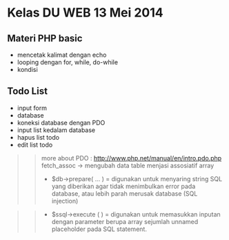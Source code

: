 # Kelas DU WEB 13 Mei 2014


## Materi PHP basic 
* mencetak kalimat dengan echo
* looping dengan for, while, do-while
* kondisi


## Todo List
* input form
* database 
* koneksi database dengan PDO
* input list kedalam database
* hapus list todo
* edit list todo

> > more about PDO : http://www.php.net/manual/en/intro.pdo.php
> >	fetch_assoc -> mengubah data table menjasi assosiatif array
> > * $db->prepare( ... ) = digunakan untuk menyaring string SQL yang diberikan
agar tidak menimbulkan error pada database, atau lebih parah merusak
database (SQL injection)

> > * $ssql->execute ( ) = digunakan untuk memasukkan inputan dengan
parameter berupa array sejumlah unnamed placeholder pada SQL statement.

